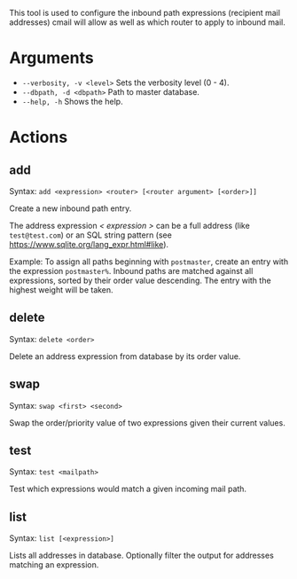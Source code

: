This tool is used to configure the inbound path expressions (recipient mail addresses) cmail will 
allow as well as which router to apply to inbound mail.

Arguments
=========

* ``` --verbosity, -v <level> ``` Sets the verbosity level (0 - 4).
* ``` --dbpath, -d <dbpath> ```   Path to master database.
* ``` --help, -h ```              Shows the help.

Actions
=======

add
-------
Syntax: ``` add <expression> <router> [<router argument> [<order>]] ```

Create a new inbound path entry.

The address expression _< expression >_ can be a full address (like ``` test@test.com ```)
or an SQL string pattern (see https://www.sqlite.org/lang_expr.html#like).

Example: To assign all paths beginning with `postmaster`, create an entry with the expression ``` postmaster% ```.
Inbound paths are matched against all expressions, sorted by their order value descending. The entry
with the highest weight will be taken.

delete
------
Syntax: ``` delete <order> ```

Delete an address expression from database by its order value.

swap
------
Syntax: ``` swap <first> <second> ```

Swap the order/priority value of two expressions given their current values.

test
----
Syntax: ``` test <mailpath> ```

Test which expressions would match a given incoming mail path.

list
----
Syntax: ``` list [<expression>] ```

Lists all addresses in database. Optionally filter the output for addresses matching an expression.
